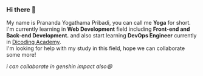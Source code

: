 ### Hi there 👋

My name is Prananda Yogathama Pribadi, you can call me **Yoga** for short.\
I'm currently learning in **Web Development** field including **Front-end and Back-end Development.** and also start learning **DevOps Engineer** currently in [Dicoding Academy](https://www.dicoding.com/).\
I'm looking for help with my study in this field, hope we can collaborate some more!

*i can collaborate in genshin impact also😄*

<!--
**prananda21/prananda21** is a ✨ _special_ ✨ repository because its `README.md` (this file) appears on your GitHub profile.

Here are some ideas to get you started:

- 🔭 I’m currently working on ...
- 🌱 I’m currently learning ...
- 👯 I’m looking to collaborate on ...
- 🤔 I’m looking for help with ...
- 💬 Ask me about ...
- 📫 How to reach me: ...
- 😄 Pronouns: ...
- ⚡ Fun fact: ...
-->
